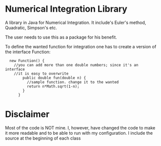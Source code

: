 Numerical Integration Library
=============================

A library in Java for Numerical Integration. It include's Euler's method, Quadratic, Simpson's etc.

The user needs to use this as a package for his benefit. 

To define the wanted function for integration one has to create a version of the interface Function:

      new Function() {
        //you can add more than one double numbers; since it's an interface 
        //it is easy to overwrite
            public double fun(double n) {
              //sample function. change it to the wanted
              return n*Math.sqrt(1-n);
            }
          }
      
Disclaimer
==========

Most of the code is NOT mine. I, however, have changed the code to make it more readable and to be able to run with my configuration. I include the source at the beginning of each class


